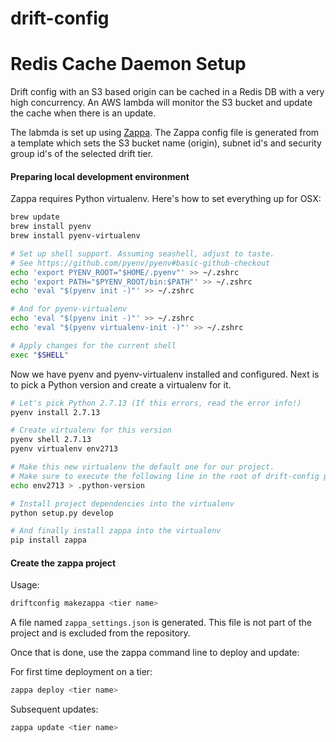# drift-config


# Redis Cache Daemon Setup
Drift config with an S3 based origin can be cached in a Redis DB with a very high concurrency. An AWS lambda will monitor the S3 bucket and update the cache when there is an update.

The labmda is set up using [Zappa](https://github.com/Miserlou/Zappa). The Zappa config file is generated from a template which sets the S3 bucket name (origin), subnet id's and security group id's of the selected drift tier.

#### Preparing local development environment

Zappa requires Python virtualenv. Here's how to set everything up for OSX:

```bash
brew update
brew install pyenv
brew install pyenv-virtualenv

# Set up shell support. Assuming seashell, adjust to taste.
# See https://github.com/pyenv/pyenv#basic-github-checkout
echo 'export PYENV_ROOT="$HOME/.pyenv"' >> ~/.zshrc
echo 'export PATH="$PYENV_ROOT/bin:$PATH"' >> ~/.zshrc
echo 'eval "$(pyenv init -)"' >> ~/.zshrc

# And for pyenv-virtualenv
echo 'eval "$(pyenv init -)"' >> ~/.zshrc
echo 'eval "$(pyenv virtualenv-init -)"' >> ~/.zshrc

# Apply changes for the current shell
exec "$SHELL"
```

Now we have pyenv and pyenv-virtualenv installed and configured. Next is to pick a Python version and create a virtualenv for it.

```bash
# Let's pick Python 2.7.13 (If this errors, read the error info!)
pyenv install 2.7.13

# Create virtualenv for this version
pyenv shell 2.7.13
pyenv virtualenv env2713

# Make this new virtualenv the default one for our project.
# Make sure to execute the following line in the root of drift-config project!
echo env2713 > .python-version

# Install project dependencies into the virtualenv
python setup.py develop

# And finally install zappa into the virtualenv
pip install zappa
```

#### Create the zappa project

Usage:

```bash
driftconfig makezappa <tier name>
```

A file named `zappa_settings.json` is generated. This file is not part of the project and is excluded from the repository.

Once that is done, use the zappa command line to deploy and update:

For first time deployment on a tier:

```bash
zappa deploy <tier name>
```

Subsequent updates:

```bash
zappa update <tier name>
```

